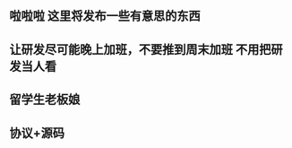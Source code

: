 啦啦啦
这里将发布一些有意思的东西
-----------------------------------
让研发尽可能晚上加班，不要推到周末加班
不用把研发当人看
-----------------------------------
留学生老板娘
-----------------------------------
协议+源码
-----------------------------------
